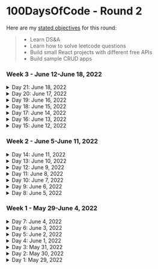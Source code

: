 # 100DaysOfCode - Round 2

Here are my [stated objectives](https://lenniecottrell.github.io/100DaysOfCode-Round-2/) for this round:

>  - Learn DS&A
>  - Learn how to solve leetcode questions
>  - Build small React projects with different free APIs
>  - Build sample CRUD apps

### Week 3 - June 12-June 18, 2022

<details>
  <summary>Day 21: June 18, 2022</summary>

  #### Things I accomplished today:
  #### Things I want to focus on tomorrow:
  #### Notes/Learnings

</details>

<details>
  <summary>Day 20: June 17, 2022</summary>

  #### Things I accomplished today:
  - I built out the basic skeleton of the book detail page and added it as a modal on the main page
  #### Things I want to focus on tomorrow:
  - Keep styling the modal so it looks right and displays the right information
  #### Notes/Learnings
  - Getting that modal working was way trickier than I thought it would be!

</details>

<details>
  <summary>Day 19: June 16, 2022</summary>

  #### Things I accomplished today:
  - I worked through Leetcode 203 with a one pointer and two pointers today to really make sure I knew what was going on, and created a little visual helper for myself with sticky notes.
  - I designed and started building the skeleton for a book detail page in my book app
  #### Things I want to focus on tomorrow:
  - Build out the book detail page
  #### Notes/Learnings
  - My main app page is currently rendering twice on initial load - I gotta figure that out.
  - Things not to forget about: TDD, Redux

</details>

<details>
  <summary>Day 18: June 15, 2022</summary>

  #### Things I accomplished today:
  - I worked through Leetcode 203 again focusing on understanding each step
  #### Things I want to focus on tomorrow:
  - I'm going to keep working on LinkedList problems for now - I'll get to the book app this weekend
  #### Notes/Learnings
  - It's tedious to work the same problems multiple times, but if the focus is on understanding, I think it's still a good use of my time. I want a deep knowledge of these concepts, and since I'm not in school full time I need to be wrestling with them as much as possible during my limited time I have to study and practice.

</details>

<details>
  <summary>Day 17: June 14, 2022</summary>

  #### Things I accomplished today:
  - worked on leetcode #203
  - I wrestled with it for a while before looking at solutions - I'll need to do that for a while as I'm learning, and with limited time I'll have to be patient. However! When I looked at some solutions I was really close 
  #### Things I want to focus on tomorrow:
  - I want to work through this problem again to review
  - I'd really like to not leave the book app for more than a day or two - maybe I can find a time in the middle of the day?
  #### Notes/Learnings
  - Doing this with limited time is a littel frustrating. Things are going pretty well at work, but my progress with learning/building an app is extra slow since I limited time. I'm leaning in to development opportunities at work, but I'd still like to build out my portfolio and I'd still like to learn DS&A

</details>

<details>
  <summary>Day 16: June 13, 2022</summary>

  #### Things I accomplished today:
  - Reviewed some linked list implementation and started a new problem
  #### Things I want to focus on tomorrow:
  - work on that problem!
  - If I have time start working on the book detail page
  #### Notes/Learnings
  -I like learning

</details>

<details>
  <summary>Day 15: June 12, 2022</summary>

  #### Things I accomplished today:
  - I built out a login page with Formik and Chakra. Doesn't do anything yet but the basic page is built
  #### Things I want to focus on tomorrow:
  - Review Linked List videos and code
  - Look at a new Linked List Problem
  - Start building a book detail page
  #### Notes/Learnings

</details>


### Week 2 - June 5-June 11, 2022
<details>
  <summary>Day 14: June 11, 2022</summary>

  #### Things I accomplished today:
  - Finished leetcode 141, but had to look up the full solution
  - Decided to switch my account login from a modal to a separate page
  - Did more reading and gathered some more resources on user auth. Beginning to feel a bit like [yak shaving](https://xkcd.com/1739/) -> I need to create a form, okay I can do that with Chakra, but chakra recommends integrating with Formik, okay now I have to read about Formik, plus I have this walkthrough open that I should read to get an overview of the process, and does user auth require React's context API? I need to read about that too...
  #### Things I want to focus on tomorrow:
  - Revisit the linked list videos to keep it fresh, maybe start a new problem
  - Build out the account page
  #### Notes/Learnings
  - There was a trick to finding a linked list cycle that I didn't know where a pointer that moves by two and a pointer that moves by one will eventually meet up if there is a cycle. Seems straightforward and I wonder what other kinds of problems there are where I can use that concept
  - I looked a bit deeper into using google sign-in and I think it might be ambitious for now. I should focus on building out the rest of the app before adding user auth. 
  - Refocus: make a book details page, make a way to populate "my library"


</details>
<details>
  <summary>Day 13: June 10, 2022</summary>

  #### Things I accomplished today:
  - I looked at LeetCode #237 on linked lists. I reviewed a couple of solutions after thinking about it for a while and made sure I understood the solutions before moving on.
  - Started working on LeetCode #141 also. I got close! my initial attempt passed some of the test cases but didn't pass submission. I'll take one more crack at it before looking up solutions.
  #### Things I want to focus on tomorrow:
  - finish this problem
  - keep reading about user auth
  #### Notes/Learnings
  - I'm very proud of myself for beginning to tackle leetcode questions, and actually starting to feel like I understand the basics of DS&A


</details>
<details>
  <summary>Day 12: June 9, 2022</summary>

  #### Things I accomplished today:
  - I finished building the "My Library" page when its blank - I think I need to implement user authentication before I can populate shelves? Maybe not....
  - Cleaned up some components
  - Started studying how another dev implemented user auth on a simple to do app (he used Redux)
  #### Things I want to focus on tomorrow:
  - I want to keep working on this, but I also want to keep picking away at linked lists. I'm gonna do some review and maybe look at a problem
  - If I have more time I'll keep studying how to do user authentication
  #### Notes/Learnings
  - I am feeling very confident with my CSS/Fundamental React skills. I obviously have a ton to learn still, but it's time to start challenging myself to get outside my comfort zone.
  - Adding user auth will definitely be a challenge!
  - Add redux to this app would also be a very useful challenge


</details>
<details>
  <summary>Day 11: June 8, 2022</summary>

  #### Things I accomplished today:
  - Today I made some design decions about UI/UX and started implementing them in my book app
  - "My Library" will be its own page with tabs for different shelves
  - Account login is a modal box for now
  #### Things I want to focus on tomorrow:
  - finish building the "My Library" page
  - study how to add authentication
  #### Notes/Learnings
  - I can't stress enough how important and valuable it is to plan before starting to code. Let this be a lesson I drive deep into my brain.


</details>
<details>
  <summary>Day 10: June 7, 2022</summary>

  #### Things I accomplished today:
  - did some planning for the next pages of my book app
  - Built out the about page
  - Researched some components I want to use for the account page and book detail page
  #### Things I want to focus on tomorrow:
  - Build the account page and book detail page
  - Connect the routes to the new pages
  #### Notes/Learnings
  - Design choices are hard! There are many different ways a design could go, and planning definitely helps but it's hard to know if you're picking a good UI/UX until you actually start using the thing I think.


</details>
<details>
  <summary>Day 9: June 6, 2022</summary>

  #### Things I accomplished today:
  - attempted to implement a linked list from memory
  - reviewed some of the linked list videos as a refresher
  #### Things I want to focus on tomorrow:
  - don't lose steam on the book app - do some planning
  #### Notes/Learnings
  - false confidence when you're learning is super real. 
  - The concept of a linked list isn't hard to understand, but remembering how to implement it in code is more difficult than I expected
  - Practice more. Maybe look at some problems and solutions to get more context on how to use a linked list?

</details>
<details>
  <summary>Day 8: June 5, 2022</summary>

  #### Things I accomplished today:
  * standardized the card size and position of the images/text on the cards
  * used a SimpleGrid instead of normal Grid in ChakraUI to make easy breakpoints for the grid
  * added a small hover animation to the cards and a fade in for when they load
  * I started making my routes, and I realized I have more planning to do to figure out what the other pages will look like
  #### Things I want to focus on tomorrow:
  - Start with reviewing what I know about linked lists
  - Introduce the next problem in Cracking the Coding Interview
  - Work on the plan for the additional pages in my book app
  #### Notes/Learnings
  - Working in support has made using documentation way easier. Since I reference our own docs and KB at work, I'm used to the language and how it applies Also, since I just know more about code now, implementing things with the docs makes more sense.

</details>



### Week 1 - May 29-June 4, 2022
<details>
  <summary>Day 7: June 4, 2022</summary>

  ###### Things I accomplished today:
    - learned about remove(), find(), and peek() methods in linked lists
    - populated my book cards with titles, authors, and images
  ###### Things I want to focus on tomorrow:
    - try to write out a linked list in javascript from memory and my notes without referencing the one I already wrote
    - make a working branch on the book app so I don't accidentally ruin the good work I've done :)
    - set breakpoints on the grid
    - standardize the title/author text position
    - add a hover animation to the cards
    - add routes to the other pages and start building them
  ###### Notes/Learnings
    - other future to-dos include publishing to github pages, adding authentication
    - I had to deal with what happens when there are no image links, so that was a interesting edge case to have to work around. It wasn't too tricky, but I didn't expect it

</details>

<details>
  <summary>Day 6: June 3, 2022</summary>

  ###### Things I accomplished today:
    - I solved the first problem in Cracking the Coding Interview with a brute force method and O(n^2) time. I looked up other more efficient solutions - time to learn about hash tables!
    - I learned how to implement a queue in Javascript
    - I got to spend some hours building my book app UI with ChakraUI and the google books API. It was good practice to fetch API data and display it with useEffect(). I have a kind of clunky solution at the moment, I'll go back and refactor after I clean up the UI a little bit
  ###### Things I want to focus on tomorrow:
    - clean the UI so the cards are all the same size
    - consider a different way to display the book data
    - watch another linked list video
  ###### Notes/Learnings
    - I learned a lot about Chakra UI today, and hot damn using a component library really speeds things up. I don't regret all the time I've spent struggling with CSS, but I'm grateful for a component library that can speed up UI development. 
</details>

<details>
  <summary>Day 5: June 2, 2022</summary>

  ###### Things I accomplished today:
    - Researched UI libraries a bit more and devcided to change to ChakraUI, started learning about it
    - Started building my component skeleton
    - Watched 2 more Linked List videos about removeFirst() and removeLast()
    - I started working on the first problem from Cracking the Coding Interview. It's a type of question I've seen before, I just need to remember how to do it.
  ###### Things I want to focus on tomorrow:
    - I want to start building the UI at least, if not start to import some data
    - finish this algo problem
  ###### Notes/Learnings
    - I actually think data structures are super interesting. The videos I'm watching explain everything very clearly and make it seem way easier than I'm sure it is in reality, so I'm excited to start actually applying this stuff to problems.
</details>

<details>
  <summary>Day 4: June 1, 2022</summary>

  ###### Things I accomplished today:
    - I started planning the UI for the book app and made a list of the tools I plan to use
  ###### Things I want to focus on tomorrow:
    - Another couple of linked list vids
    - Review the linked list implementation in Javascript
  ###### Notes/Learnings
    - Planning before coding is good and helpful!
</details>

<details>
  <summary>Day 3: May 31, 2022</summary>

  ###### Things I accomplished today:
    - watched some videos about adding to the beginning or adding to the ending of an array
    - I started reviewing the Google Books API docs
    - I started reading Cracking the Coding Interview to get an idea of what's ahead.
  ###### Things I want to focus on tomorrow:
    - start sketching out my plans for a personal library app - what are all the parts and pieces, what does the UI look like?
  ###### Notes/Learnings
    - I was reminded today as I dove in the deep end of the google books API how much better off I'll be if I spend some time planning before jumping into the code. A solid plan will give me the mental framework and conceptual skeleton I need to be more efficient when I actually start diving in
</details>

<details>
  <summary>Day 2: May 30, 2022</summary>

  ###### Things I accomplished today:
    - I learned about considering boundary conditions in data structures, and adding an element to the beginning of a linked list
    - Reviewed some of the basic of BigO notation
    - I initialized a new app for organizing books using the google boks API
  ###### Things I want to focus on tomorrow:
    - more linked list videos
    - dig deeper into the google books API and start building an app
  ###### Notes/Learnings
    - the 5 boundary conditions for data structures should be considered regardless of the type od structure:
      - what to do if it's empty
      - what to do if there's a single element
      - how to add/remove from the beginning
      - how to add/remove from the end
      - working in the middle
</details>

<details>
  <summary>Day 1: May 29, 2022</summary>

  ###### Things I accomplished today:
    - I started learning about linked lists
    - I wrote some code to define a linked list in javascript
  ###### Things I want to focus on tomorrow:
    - Watch the next lectures on linked lists from SDSU
    - Start looking at leetcode?
  ###### Notes/Learnings:
    - Each node in a lists contains a pointer and data
    - List are always complexity O(n) (technically Theta(n)), because each item always needs to be counted and the time it takes to count them increases linearly with the number of items
    - The nodes in a linked list are stored in separate objects that contain pointers to the next objects in the list. This is different from an array, where elements are stored in contiguous memory locations (each location being an increment of 4 bytes)
    - Search operations are slow because nodes are accessed sequentially
    - Uses more memory than arrays because of the pointers
    - Nodes can be more easily manipulated than arrays
</details>

